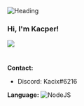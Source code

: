 ![Heading](https://raw.githubusercontent.com/Kacixx/README/main/README.png)


### Hi, I'm Kacper!
![](https://komarev.com/ghpvc/?username=Kacixx&label=PROFILE+VIEWS)
#

**Contact:**

- Discord: Kacix#6216

**Language:**
![NodeJS](https://img.shields.io/badge/-NodeJS-black?style=flat&logo=Node.js)
